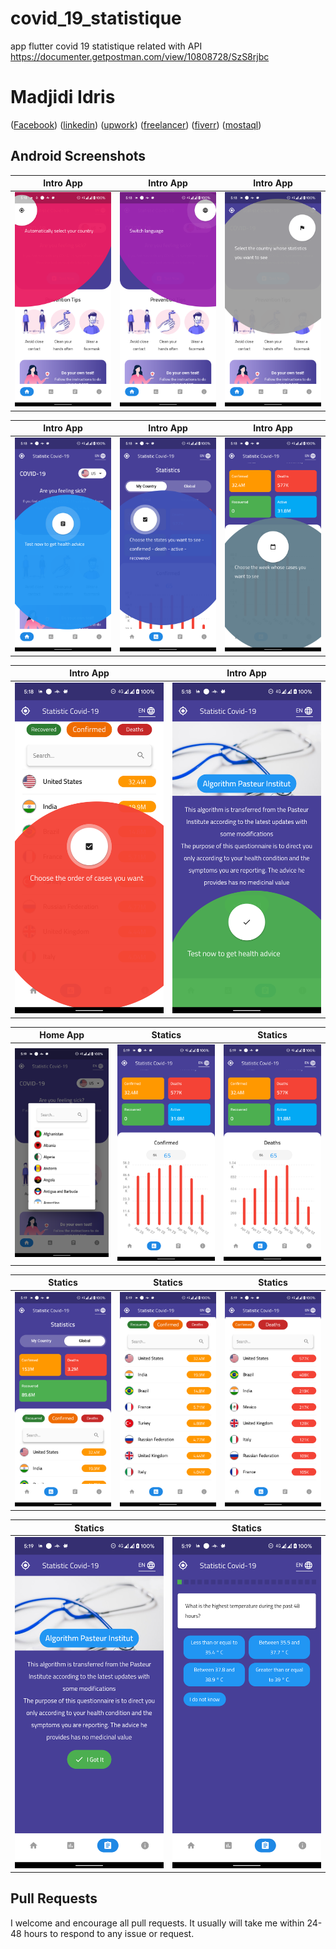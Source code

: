 # covid_19_statistique

app flutter covid 19 statistique related with API https://documenter.getpostman.com/view/10808728/SzS8rjbc

# Madjidi Idris

([Facebook](https://www.facebook.com/profile.php?id=100034306711334)) 
([linkedin](https://www.linkedin.com/in/madjidi-idris-814149209/)) 
([upwork](https://www.upwork.com/freelancers/~0146bdcb2e72b93106)) 
([freelancer](https://www.freelancer.com/u/BetaProgramming)) 
([fiverr](https://www.fiverr.com/dr_idris)) 
([mostaql](https://mostaql.com/u/DR_dedou)) 


## Android Screenshots

|            Intro App            |            Intro App            |            Intro App            |
| :-----------------------------: | :-----------------------------: | :-----------------------------: |
| ![](/screenShot/1.png?raw=true) | ![](/screenShot/2.png?raw=true) | ![](/screenShot/3.png?raw=true) |

|            Intro App            |            Intro App            |            Intro App            |
| :-----------------------------: | :-----------------------------: | :-----------------------------: |
| ![](/screenShot/4.png?raw=true) | ![](/screenShot/5.png?raw=true) | ![](/screenShot/6.png?raw=true) |

|            Intro App            |            Intro App            |
| :-----------------------------: | :-----------------------------: |
| ![](/screenShot/7.png?raw=true) | ![](/screenShot/8.png?raw=true) |

|            Home App             |             Statics              |             Statics              |
| :-----------------------------: | :------------------------------: | :------------------------------: |
| ![](/screenShot/9.png?raw=true) | ![](/screenShot/10.png?raw=true) | ![](/screenShot/11.png?raw=true) |

|             Statics              |             Statics              |             Statics              |
| :------------------------------: | :------------------------------: | :------------------------------: |
| ![](/screenShot/12.png?raw=true) | ![](/screenShot/13.png?raw=true) | ![](/screenShot/14.png?raw=true) |

|             Statics              |             Statics              |
| :------------------------------: | :------------------------------: |
| ![](/screenShot/15.png?raw=true) | ![](/screenShot/16.png?raw=true) |

## Pull Requests

I welcome and encourage all pull requests. It usually will take me within 24-48 hours to respond to any issue or request.
